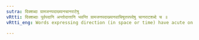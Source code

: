 ```yaml
---
sutra: दिक्शब्दा ग्रामजनपदाख्यानचानराटेषु
vRtti: दिक्शब्दाः पूर्वपदानि अन्तोदात्तानि भवन्ति ग्रामजनपदाख्यानवाचिषूत्तरपदेषु चानराटशब्दे च ॥
vRtti_eng: Words expressing direction (in space or time) have acute on the last syllable, when followed by a word denoting a village, or a country or a narrative, and before the word चानराट ॥

---
```

